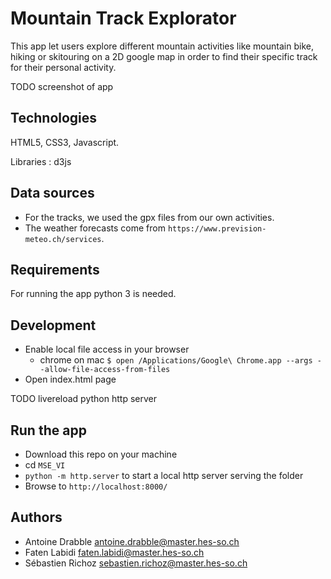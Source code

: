 # Mountain Track Explorator

This app let users explore different mountain activities like mountain bike, hiking or skitouring on a 2D google map in order to find their specific track for their personal activity.

TODO screenshot of app

## Technologies
HTML5, CSS3, Javascript.

Libraries : d3js

## Data sources
- For the tracks, we used the gpx files from our own activities.
- The weather forecasts come from `https://www.prevision-meteo.ch/services`.

## Requirements
For running the app python 3 is needed.

## Development
- Enable local file access in your browser
  - chrome on mac `$ open /Applications/Google\ Chrome.app --args --allow-file-access-from-files`
- Open index.html page

TODO livereload python http server

## Run the app
- Download this repo on your machine
- cd `MSE_VI`
- `python -m http.server` to start a local http server serving the folder
- Browse to `http://localhost:8000/`

## Authors
- Antoine Drabble <antoine.drabble@master.hes-so.ch>
- Faten Labidi <faten.labidi@master.hes-so.ch>
- Sébastien Richoz <sebastien.richoz@master.hes-so.ch>
